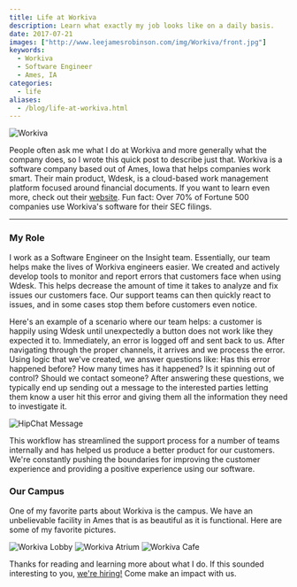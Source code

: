 ```yaml
---
title: Life at Workiva
description: Learn what exactly my job looks like on a daily basis.
date: 2017-07-21
images: ["http://www.leejamesrobinson.com/img/Workiva/front.jpg"]
keywords:
  - Workiva
  - Software Engineer
  - Ames, IA
categories:
  - life
aliases:
  - /blog/life-at-workiva.html
---
```


![Workiva](/img/Workiva/front.jpg)

People often ask me what I do at Workiva and more generally what the company does, so I wrote this quick post to describe just that. Workiva is a software company based out of Ames, Iowa that helps companies work smart. Their main product, Wdesk, is a cloud-based work management platform focused around financial documents. If you want to learn even more, check out their [website](https://www.workiva.com). Fun fact: Over 70% of Fortune 500 companies use Workiva's software for their SEC filings.

---
### My Role
I work as a Software Engineer on the Insight team. Essentially, our team helps make the lives of Workiva engineers easier. We created and actively develop tools to monitor and report errors that customers face when using Wdesk. This helps decrease the amount of time it takes to analyze and fix issues our customers face. Our support teams can then quickly react to issues, and in some cases stop them before customers even notice.

Here's an example of a scenario where our team helps: a customer is happily using Wdesk until unexpectedly a button does not work like they expected it to. Immediately, an error is logged off and sent back to us. After navigating through the proper channels, it arrives and we process the error. Using logic that we've created, we answer questions like: Has this error happened before? How many times has it happened? Is it spinning out of control? Should we contact someone? After answering these questions, we typically end up sending out a message to the interested parties letting them know a user hit this error and giving them all the information they need to investigate it.

![HipChat Message](/img/hipchat.png)

This workflow has streamlined the support process for a number of teams internally and has helped us produce a better product for our customers. We're constantly pushing the boundaries for improving the customer experience and providing a positive experience using our software.

### Our Campus
One of my favorite parts about Workiva is the campus. We have an unbelievable facility in Ames that is as beautiful as it is functional. Here are some of my favorite pictures.

![Workiva Lobby](/img/Workiva/lobby.jpg)
![Workiva Atrium](/img/Workiva/atrium.jpg)
![Workiva Cafe](/img/Workiva/cafe.jpg)

Thanks for reading and learning more about what I do. If this sounded interesting to you, [we're hiring!](https://www.workiva.com/careers) Come make an impact with us.